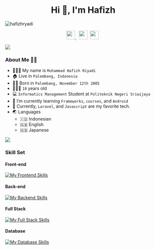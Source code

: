 <h1 align="center">Hi 👋, I'm Hafizh</h1>

![hafizhryadi](https://readme-typing-svg.demolab.com?font=Fira+Code&weight=600&pause=1000&color=F5F5F2&center=true&vCenter=true&width=435&lines=Trying+to+be+a+Full+Stack+Developer)
<p align=center>
  <a href="https://facebook.com/m.hafizh.507">
    <img height="28" src="https://upload.wikimedia.org/wikipedia/commons/5/51/Facebook_f_logo_%282019%29.svg" />
  </a>&nbsp;
  <a href="https://www.linkedin.com/in/muhammad-hafizh-riyadi-2a568b254/"><img height="28" src="https://upload.wikimedia.org/wikipedia/commons/8/81/LinkedIn_icon.svg"></a>&nbsp;
  <a href="https://www.instagram.com/fizh.ry/"><img height="28" src="https://upload.wikimedia.org/wikipedia/commons/e/e7/Instagram_logo_2016.svg"></a>&nbsp;
</p>
<!-- <p align="center">
  <img src="https://visitor-badge.laobi.icu/badge?page_id=tfkhdyt.tfkhdyt" />
  <a href="https://github.com/tfkhdyt"><img src="https://img.shields.io/github/followers/tfkhdyt?label=followers&style=social"/></a>
  <a href="https://user-badge.committers.top/indonesia/tfkhdyt"><img src="https://user-badge.committers.top/indonesia/tfkhdyt.svg" alt="committers.top badge"></a>
</p> -->

<!-- <h3 align=center>Full Stack Developer | Informatics Management Student | Beginner</h3> -->

<img src="https://user-images.githubusercontent.com/73097560/115834477-dbab4500-a447-11eb-908a-139a6edaec5c.gif">

### About Me 👨🏻

- 👨🏻‍💼 My name is `Muhammad Hafizh Riyadi`
- 🏠 Live in `Palembang, Indonesia`
- 👶🏻 Born in `Palembang, November 12th 2005`
- 🧍🏻‍♂️ `18` years old
- 💻 `Informatics Management` Student at `Politeknik Negeri Sriwijaya`
- 🌱 I’m currently learning `Frameworks`, `courses`, and `Android`
- 🌟 Currently, `Laravel`, and `Javascript` are my favorite tech.
- 🌏 Languages
  - 🇮🇩 Indonesian
  - 🇬🇧 English
  - 🇬🇧 Japanese

<img src="https://user-images.githubusercontent.com/73097560/115834477-dbab4500-a447-11eb-908a-139a6edaec5c.gif">

### Skill Set

#### Front-end

[![My Frontend Skills](https://skillicons.dev/icons?i=html,css,react,bootstrap)](https://skillicons.dev)

#### Back-end

[![My Backend Skills](https://skillicons.dev/icons?i=nodejs,bun,express,laravel)](https://skillicons.dev)

#### Full Stack

[![My Full Stack Skills](https://skillicons.dev/icons?i=js,nextjs)](https://skillicons.dev)

#### Database

[![My Database Skills](https://skillicons.dev/icons?i=mysql,sqlite)](https://skillicons.dev)


<!--
**hafizhryadi/hafizhryadi** is a ✨ _special_ ✨ repository because its `README.md` (this file) appears on your GitHub profile.

Here are some ideas to get you started:

- 🔭 I’m currently working on ...
- 🌱 I’m currently learning ...
- 👯 I’m looking to collaborate on ...
- 🤔 I’m looking for help with ...
- 💬 Ask me about ...
- 📫 How to reach me: ...
- 😄 Pronouns: ...
- ⚡ Fun fact: ...
-->
